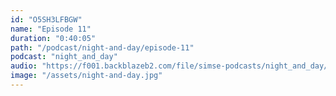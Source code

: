 ```yaml
---
id: "O5SH3LFBGW"
name: "Episode 11"
duration: "0:40:05"
path: "/podcast/night-and-day/episode-11"
podcast: "night_and_day"
audio: "https://f001.backblazeb2.com/file/simse-podcasts/night_and_day/night-and-day-episode-11.mp3"
image: "/assets/night-and-day.jpg"
---
```

